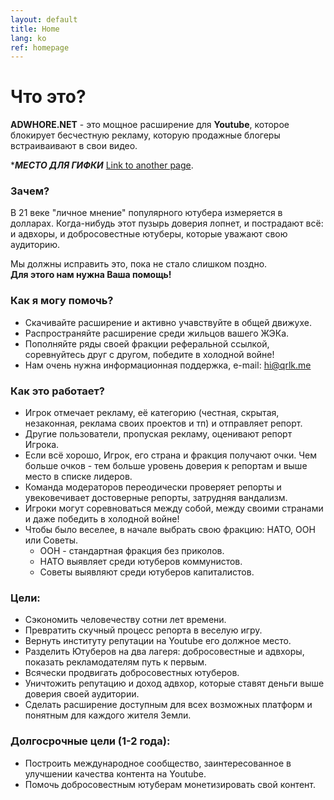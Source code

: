 ```yaml
---
layout: default
title: Home
lang: ko
ref: homepage
---
```

# Что это?
**ADWHORE.NET** - это мощное расширение для **Youtube**, которое блокирует бесчестную рекламу, которую продажные блогеры встраиваивают в свои видео.  

****МЕСТО ДЛЯ ГИФКИ***
[Link to another page](./another-page.html).

### Зачем?

В 21 веке "личное мнение" популярного ютубера измеряется в долларах. Когда-нибудь этот пузырь доверия лопнет, и пострадают всё: и адвхоры, и добросовестные ютуберы, которые уважают свою аудиторию.  

Мы должны исправить это, пока не стало слишком поздно.  
**Для этого нам нужна Ваша помощь!**

### Как я могу помочь?
*   Скачивайте расширение и активно учавствуйте в общей движухе.
*   Распространяйте расширение среди жильцов вашего ЖЭКа.
*   Пополняйте ряды своей фракции реферальной ссылкой, соревнуйтесь друг с другом, победите в холодной войне!
*   Нам очень нужна информационная поддержка, e-mail: hi@qrlk.me

### Как это работает?
 
*   Игрок отмечает рекламу, её категорию (честная, скрытая, незаконная, реклама своих проектов и тп) и отправляет репорт.
*   Другие пользователи, пропуская рекламу, оценивают репорт Игрока.
*   Если всё хорошо, Игрок, его страна и фракция получают очки. Чем больше очков - тем больше уровень доверия к репортам и выше место в списке лидеров.
*   Команда модераторов переодически проверяет репорты и увековечивает достоверные репорты, затрудняя вандализм. 
*   Игроки могут соревноваться между собой, между своими странами и даже победить в холодной войне!
*   Чтобы было веселее, в начале выбрать свою фракцию: НАТО, ООН или Советы. 
    * ООН - стандартная фракция без приколов.
    * НАТО выявляет среди ютуберов коммунистов.
    * Советы выявляют среди ютуберов капиталистов.   
    
### Цели:

*   Сэкономить человечеству сотни лет времени.
*   Превратить скучный процесс репорта в веселую игру.
*   Вернуть институту репутации на Youtube его должное место.
*   Разделить Ютуберов на два лагеря: добросовестные и адвхоры, показать рекламодателям путь к первым.
*   Всячески продвигать добросовестных ютуберов.
*   Уничтожить репутацию и доход адвхор, которые ставят деньги выше доверия своей аудитории.
*   Сделать расширение доступным для всех возможных платформ и понятным для каждого жителя Земли.

### Долгосрочные цели (1-2 года):
*   Построить международное сообщество, заинтересованное в улучшении качества контента на Youtube.
*   Помочь добросовестным ютуберам монетизировать свой контент.
